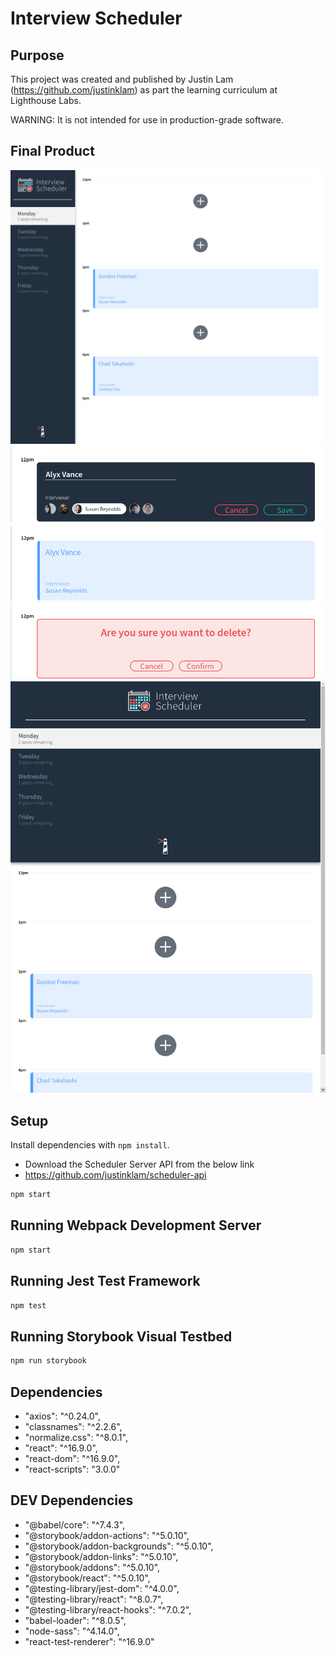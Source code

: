 # Interview Scheduler

## Purpose
This project was created and published by Justin Lam (https://github.com/justinklam) as part the learning curriculum at Lighthouse Labs.

WARNING: It is not intended for use in production-grade software.

## Final Product

![main](https://raw.githubusercontent.com/justinklam/scheduler/master/screenshots/MainPage.png)
![appointment](https://raw.githubusercontent.com/justinklam/scheduler/master/screenshots/Appointment.png)
![saved-appointment](https://raw.githubusercontent.com/justinklam/scheduler/master/screenshots/SetAppointment.png)
![delete](https://raw.githubusercontent.com/justinklam/scheduler/master/screenshots/Delete.png)
![mobile-view](https://raw.githubusercontent.com/justinklam/scheduler/master/screenshots/MediaQueries.png)

## Setup

Install dependencies with `npm install`.

* Download the Scheduler Server API from the below link
* https://github.com/justinklam/scheduler-api

```sh
npm start
```

## Running Webpack Development Server

```sh
npm start
```

## Running Jest Test Framework

```sh
npm test
```

## Running Storybook Visual Testbed

```sh
npm run storybook
```

## Dependencies

  - "axios": "^0.24.0",
  - "classnames": "^2.2.6",
  - "normalize.css": "^8.0.1",
  - "react": "^16.9.0",
  - "react-dom": "^16.9.0",
  - "react-scripts": "3.0.0"

## DEV Dependencies
  - "@babel/core": "^7.4.3",
  - "@storybook/addon-actions": "^5.0.10",
  - "@storybook/addon-backgrounds": "^5.0.10",
  - "@storybook/addon-links": "^5.0.10",
  - "@storybook/addons": "^5.0.10",
  - "@storybook/react": "^5.0.10",
  - "@testing-library/jest-dom": "^4.0.0",
  - "@testing-library/react": "^8.0.7",
  - "@testing-library/react-hooks": "^7.0.2",
  - "babel-loader": "^8.0.5",
  - "node-sass": "^4.14.0",
  - "react-test-renderer": "^16.9.0"